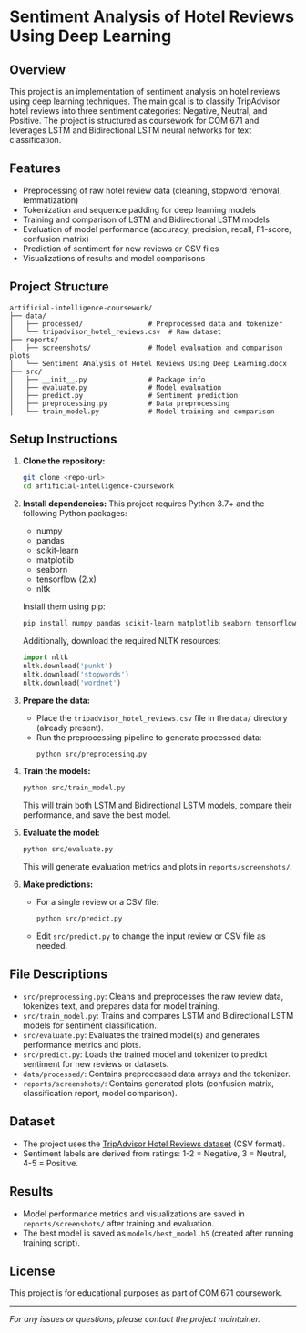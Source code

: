 # Sentiment Analysis of Hotel Reviews Using Deep Learning

## Overview
This project is an implementation of sentiment analysis on hotel reviews using deep learning techniques. The main goal is to classify TripAdvisor hotel reviews into three sentiment categories: Negative, Neutral, and Positive. The project is structured as coursework for COM 671 and leverages LSTM and Bidirectional LSTM neural networks for text classification.

## Features
- Preprocessing of raw hotel review data (cleaning, stopword removal, lemmatization)
- Tokenization and sequence padding for deep learning models
- Training and comparison of LSTM and Bidirectional LSTM models
- Evaluation of model performance (accuracy, precision, recall, F1-score, confusion matrix)
- Prediction of sentiment for new reviews or CSV files
- Visualizations of results and model comparisons

## Project Structure
```
artificial-intelligence-coursework/
├── data/
│   ├── processed/                # Preprocessed data and tokenizer
│   └── tripadvisor_hotel_reviews.csv  # Raw dataset
├── reports/
│   ├── screenshots/              # Model evaluation and comparison plots
│   └── Sentiment Analysis of Hotel Reviews Using Deep Learning.docx
├── src/
│   ├── __init__.py               # Package info
│   ├── evaluate.py               # Model evaluation
│   ├── predict.py                # Sentiment prediction
│   ├── preprocessing.py          # Data preprocessing
│   └── train_model.py            # Model training and comparison
```

## Setup Instructions
1. **Clone the repository:**
   ```bash
   git clone <repo-url>
   cd artificial-intelligence-coursework
   ```
2. **Install dependencies:**
   This project requires Python 3.7+ and the following Python packages:
   - numpy
   - pandas
   - scikit-learn
   - matplotlib
   - seaborn
   - tensorflow (2.x)
   - nltk

   Install them using pip:
   ```bash
   pip install numpy pandas scikit-learn matplotlib seaborn tensorflow nltk
   ```
   
   Additionally, download the required NLTK resources:
   ```python
   import nltk
   nltk.download('punkt')
   nltk.download('stopwords')
   nltk.download('wordnet')
   ```

3. **Prepare the data:**
   - Place the `tripadvisor_hotel_reviews.csv` file in the `data/` directory (already present).
   - Run the preprocessing pipeline to generate processed data:
     ```bash
     python src/preprocessing.py
     ```

4. **Train the models:**
   ```bash
   python src/train_model.py
   ```
   This will train both LSTM and Bidirectional LSTM models, compare their performance, and save the best model.

5. **Evaluate the model:**
   ```bash
   python src/evaluate.py
   ```
   This will generate evaluation metrics and plots in `reports/screenshots/`.

6. **Make predictions:**
   - For a single review or a CSV file:
     ```bash
     python src/predict.py
     ```
   - Edit `src/predict.py` to change the input review or CSV file as needed.

## File Descriptions
- `src/preprocessing.py`: Cleans and preprocesses the raw review data, tokenizes text, and prepares data for model training.
- `src/train_model.py`: Trains and compares LSTM and Bidirectional LSTM models for sentiment classification.
- `src/evaluate.py`: Evaluates the trained model(s) and generates performance metrics and plots.
- `src/predict.py`: Loads the trained model and tokenizer to predict sentiment for new reviews or datasets.
- `data/processed/`: Contains preprocessed data arrays and the tokenizer.
- `reports/screenshots/`: Contains generated plots (confusion matrix, classification report, model comparison).

## Dataset
- The project uses the [TripAdvisor Hotel Reviews dataset](https://www.kaggle.com/datasets/andrewmvd/trip-advisor-hotel-reviews) (CSV format).
- Sentiment labels are derived from ratings: 1-2 = Negative, 3 = Neutral, 4-5 = Positive.

## Results
- Model performance metrics and visualizations are saved in `reports/screenshots/` after training and evaluation.
- The best model is saved as `models/best_model.h5` (created after running training script).

## License
This project is for educational purposes as part of COM 671 coursework.

---

*For any issues or questions, please contact the project maintainer.* 